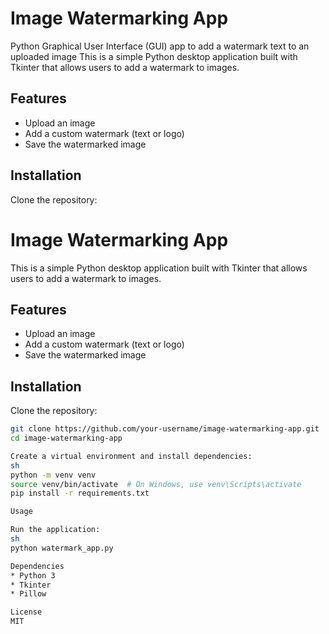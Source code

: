 # Image Watermarking App

Python Graphical User Interface (GUI) app to add a watermark text to an uploaded image
This is a simple Python desktop application built with Tkinter that allows users to add a watermark to images.

## Features
- Upload an image
- Add a custom watermark (text or logo)
- Save the watermarked image

## Installation
Clone the repository:
# Image Watermarking App

This is a simple Python desktop application built with Tkinter that allows users to add a watermark to images.

## Features
- Upload an image
- Add a custom watermark (text or logo)
- Save the watermarked image

## Installation
Clone the repository:
```sh
git clone https://github.com/your-username/image-watermarking-app.git
cd image-watermarking-app

Create a virtual environment and install dependencies:
sh
python -m venv venv
source venv/bin/activate  # On Windows, use venv\Scripts\activate
pip install -r requirements.txt

Usage

Run the application:
sh
python watermark_app.py

Dependencies
* Python 3
* Tkinter
* Pillow

License
MIT
